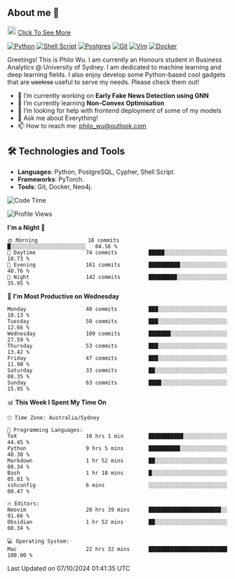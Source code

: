## About me 🤗

<a href="#"><img src="https://media.giphy.com/media/hvRJCLFzcasrR4ia7z/giphy.gif" width="20px" height="20px"></a> [Click To See More](https://codeboyphilo.github.io)

[![Python](https://img.shields.io/badge/python-3670A0?style=for-the-badge&logo=python&logoColor=ffdd54)](#)
[![Shell Script](https://img.shields.io/badge/shell_script-%23121011.svg?style=for-the-badge&logo=gnu-bash&logoColor=white)](#)
[![Postgres](https://img.shields.io/badge/postgres-%23316192.svg?style=for-the-badge&logo=postgresql&logoColor=white)](#)
[![Git](https://img.shields.io/badge/git-%23F05033.svg?style=for-the-badge&logo=git&logoColor=white)](#)
[![Vim](https://img.shields.io/badge/VIM-%2311AB00.svg?style=for-the-badge&logo=vim&logoColor=white)](#)
[![Docker](https://img.shields.io/badge/docker-%230db7ed.svg?style=for-the-badge&logo=docker&logoColor=white)](#)

Greetings! This is Philo Wu. I am currently an Honours student in Business Analytics \@ University of Sydney. I am dedicated to machine learning and deep learning fields. I also enjoy develop some Python-based cool gadgets that are ~~useless~~ useful to serve my needs. Please check them out!

- 🔭 I’m currently working on **Early Fake News Detection using GNN**
- 🌱 I’m currently learning **Non-Convex Optimisation**
- 🤔 I’m looking for help with frontend deployment of some of my models
- 💬 Ask me about Everything!
- 📫 How to reach me: philo_wu@outlook.com

## 🛠 Technologies and Tools
- **Languages**: Python, PostgreSQL, Cypher, Shell Script.
- **Frameworks**: PyTorch.
- **Tools**: Git, Docker, Neo4j.

<!--START_SECTION:waka-->
![Code Time](http://img.shields.io/badge/Code%20Time-509%20hrs%2026%20mins-blue)

![Profile Views](http://img.shields.io/badge/Profile%20Views-0-blue)

**I'm a Night 🦉** 

```text
🌞 Morning                18 commits          █░░░░░░░░░░░░░░░░░░░░░░░░   04.56 % 
🌆 Daytime                74 commits          █████░░░░░░░░░░░░░░░░░░░░   18.73 % 
🌃 Evening                161 commits         ██████████░░░░░░░░░░░░░░░   40.76 % 
🌙 Night                  142 commits         █████████░░░░░░░░░░░░░░░░   35.95 % 
```
📅 **I'm Most Productive on Wednesday** 

```text
Monday                   40 commits          ███░░░░░░░░░░░░░░░░░░░░░░   10.13 % 
Tuesday                  50 commits          ███░░░░░░░░░░░░░░░░░░░░░░   12.66 % 
Wednesday                109 commits         ███████░░░░░░░░░░░░░░░░░░   27.59 % 
Thursday                 53 commits          ███░░░░░░░░░░░░░░░░░░░░░░   13.42 % 
Friday                   47 commits          ███░░░░░░░░░░░░░░░░░░░░░░   11.90 % 
Saturday                 33 commits          ██░░░░░░░░░░░░░░░░░░░░░░░   08.35 % 
Sunday                   63 commits          ████░░░░░░░░░░░░░░░░░░░░░   15.95 % 
```


📊 **This Week I Spent My Time On** 

```text
🕑︎ Time Zone: Australia/Sydney

💬 Programming Languages: 
TeX                      10 hrs 1 min        ███████████░░░░░░░░░░░░░░   44.45 % 
Python                   9 hrs 5 mins        ██████████░░░░░░░░░░░░░░░   40.38 % 
Markdown                 1 hr 52 mins        ██░░░░░░░░░░░░░░░░░░░░░░░   08.34 % 
Bash                     1 hr 18 mins        █░░░░░░░░░░░░░░░░░░░░░░░░   05.81 % 
sshconfig                6 mins              ░░░░░░░░░░░░░░░░░░░░░░░░░   00.47 % 

🔥 Editors: 
Neovim                   20 hrs 39 mins      ███████████████████████░░   91.66 % 
Obsidian                 1 hr 52 mins        ██░░░░░░░░░░░░░░░░░░░░░░░   08.34 % 

💻 Operating System: 
Mac                      22 hrs 32 mins      █████████████████████████   100.00 % 
```


 Last Updated on 07/10/2024 01:41:35 UTC
<!--END_SECTION:waka-->
